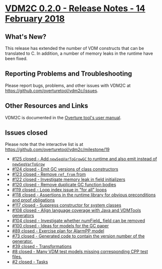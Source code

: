 
# [VDM2C 0.2.0 - Release Notes - 14 February 2018](https://github.com/overturetool/vdm2c/milestone/19)

## What's New?

This release has extended the number of VDM constructs that can be translated to C. In addition, a number of memory leaks in the runtime have been fixed.

## Reporting Problems and Troubleshooting

Please report bugs, problems, and other issues with VDM2C at <https://github.com/overturetool/vdm2c/issues>.

## Other Resources and Links

VDM2C is documented in the [Overture tool's user manual](http://overturetool.org/documentation/manuals.html).


## Issues closed

Please note that the interactive list is at <https://github.com/overturetool/vdm2c/milestone/19>
* [#125 closed - Add `newSeqVarToGrowGC` to runtime and also emit instead of `newSeqVarToGrow`](https://github.com/overturetool/vdm2c/issues/125)
* [#124 closed - Emit GC versions of class constructors](https://github.com/overturetool/vdm2c/issues/124)
* [#123 closed - Remove `ref_from` from ](https://github.com/overturetool/vdm2c/issues/123)
* [#122 closed - Investigate memory leak in field initializers](https://github.com/overturetool/vdm2c/issues/122)
* [#120 closed - Remove duplicate GC function bodies](https://github.com/overturetool/vdm2c/issues/120)
* [#119 closed - Loop index issue in "for all" loops](https://github.com/overturetool/vdm2c/issues/119)
* [#118 closed - Assertions in the runtime library for obvious preconditions and proof obligations](https://github.com/overturetool/vdm2c/issues/118)
* [#117 closed - Suppress constructor for system classes](https://github.com/overturetool/vdm2c/issues/117)
* [#108 closed - Align language coverage with Java and VDMTools generators](https://github.com/overturetool/vdm2c/issues/108)
* [#104 closed - Investigate whether numField_ field can be removed](https://github.com/overturetool/vdm2c/issues/104)
* [#100 closed - Ideas for models for the GC paper](https://github.com/overturetool/vdm2c/issues/100)
* [#89 closed - Exercise plan for AlarmPP model](https://github.com/overturetool/vdm2c/issues/89)
* [#73 closed - Generated code to contain the version number of the generator.](https://github.com/overturetool/vdm2c/issues/73)
* [#39 closed - Transformations](https://github.com/overturetool/vdm2c/issues/39)
* [#8 closed - Many VDM test models missing corresponding CPP test files.](https://github.com/overturetool/vdm2c/issues/8)
* [#2 closed - Tasks](https://github.com/overturetool/vdm2c/issues/2)
